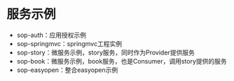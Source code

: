 # 服务示例

- sop-auth：应用授权示例
- sop-springmvc：springmvc工程实例
- sop-story：微服务示例，story服务，同时作为Provider提供服务
- sop-book：微服务示例，book服务，也是Consumer，调用story提供的服务
- sop-easyopen：整合easyopen示例
